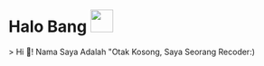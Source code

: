 <h1>
  Halo Bang

  <img src="https://media.giphy.com/media/hvRJCLFzcasrR4ia7z/giphy.gif" width="40px"/>
</h1>                                

<h9>
> Hi 👋! Nama Saya Adalah "Otak Kosong, 
  Saya Seorang Recoder:) </h9>

###
###


###
###

###


###
